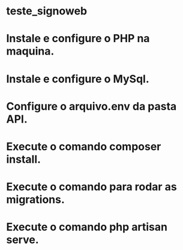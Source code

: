 # teste_signoweb

# Instale e configure o PHP na maquina.
# Instale e configure o MySql.
# Configure o arquivo.env da pasta API.
# Execute o comando composer install.
# Execute o comando para rodar as migrations.
# Execute o comando php artisan serve.
